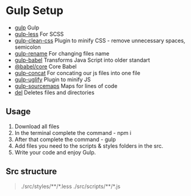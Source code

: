 # Gulp Setup

- [gulp](https://www.npmjs.com/package/gulp) Gulp
- [gulp-less](https://www.npmjs.com/package/gulp-less) For SCSS
- [gulp-clean-css](https://www.npmjs.com/package/gulp-clean-css) Plugin to minify CSS - remove unnecessary spaces, semicolon
- [gulp-rename](https://www.npmjs.com/package/gulp-rename) For changing files name
- [gulp-babel](https://www.npmjs.com/package/gulp-babel) Transforms Java Script into older standart
- [@babel/core](https://www.npmjs.com/package/@babel/core) Core Babel
- [gulp-concat](https://www.npmjs.com/package/gulp-concat) For concating our js files into one file
- [gulp-uglify](https://www.npmjs.com/package/gulp-uglify) Plugin to minify JS
- [gulp-sourcemaps](https://www.npmjs.com/package/gulp-sourcemaps) Maps for lines of code   
- [del](https://www.npmjs.com/package/del) Deletes files and directories

## Usage

1. Download all files
2. In the terminal complete the command - npm i
3. After that complete the command - gulp
4. Add files you need to the scripts & styles folders in the src.
5. Write your code and enjoy Gulp.

## Src structure

> ./src/styles/\*\*/\*.less
> ./src/scripts/\*\*/\*.js
